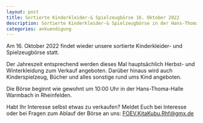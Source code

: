 ```yaml
---
layout: post
title: Sortierte Kinderkleider-& Spielzeugbörse 16. Oktober 2022
description: Sortierte Kinderkleider-& Spielzeugbörse in der Hans-Thoma-Halle Warmbach in Rheinfelden am 16. Oktober 2022.
categories: ankuendigung
---
```


Am 16. Oktober 2022 findet wieder unsere sortierte Kinderkleider- und Spielzeugbörse statt.

Der Jahreszeit entsprechend werden dieses Mal hauptsächlich Herbst- und Winterkleidung zum Verkauf angeboten. Darüber hinaus wird auch Kinderspielzeug, Bücher und alles sonstige rund ums Kind angeboten.

Die Börse beginnt wie gewohnt um 10:00 Uhr in der Hans-Thoma-Halle Warmbach in Rheinfelden.

Habt Ihr Interesse selbst etwas zu verkaufen?
Meldet Euch bei Interesse oder bei Fragen zum Ablauf der Börse an uns:
<FOEV.KitaKubu.Rhf@gmx.de>

